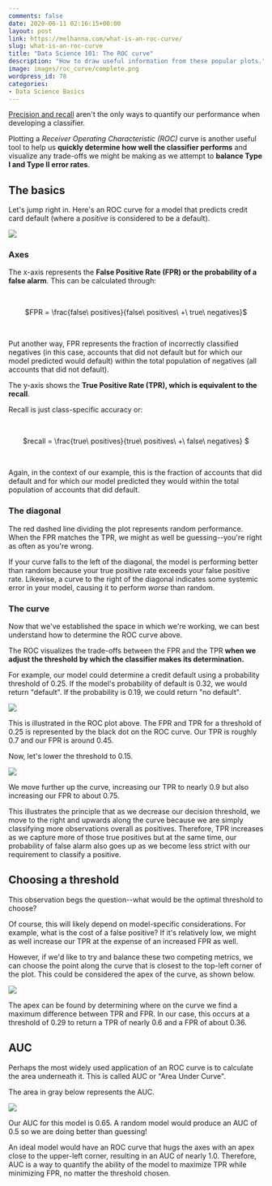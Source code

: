 ```yaml
---
comments: false
date: 2020-06-11 02:16:15+00:00
layout: post
link: https://melhanna.com/what-is-an-roc-curve/
slug: what-is-an-roc-curve
title: "Data Science 101: The ROC curve"
description: "How to draw useful information from these popular plots."
image: images/roc_curve/complete.png
wordpress_id: 78
categories:
- Data Science Basics
---
```





[Precision and recall](https://mdhanna.github.com/mels_repo/precision-vs-recall/) aren't the only ways to quantify our performance when developing a classifier.  


Plotting a _Receiver Operating Characteristic (ROC)_ curve is another useful tool to help us **quickly determine how well the classifier performs** and visualize any trade-offs we might be making as we attempt to **balance Type I and Type II error rates**.


## The basics


Let's jump right in.  Here's an ROC curve for a model that predicts credit card default (where a _positive_ is considered to be a default).

![]({{site.baseurl}}/images/roc_curve/complete.png)


### Axes


The x-axis represents the **False Positive Rate (FPR) or the probability of a false alarm**.  This can be calculated through:

<br>
<p style="text-align: center;">$FPR = \frac{false\ positives}{false\ positives\ +\ true\ negatives}$</p>
<br>

Put another way, FPR represents the fraction of incorrectly classified negatives (in this case, accounts that did not default but for which our model predicted would default) within the total population of negatives (all accounts that did not default).

The y-axis shows the **True Positive Rate (TPR), which is equivalent to the recall**.

Recall is just class-specific accuracy or:

<br>
<p style="text-align: center;">$recall = \frac{true\ positives}{true\ positives\ +\  false\ negatives} $</p>
<br>

Again, in the context of our example, this is the fraction of accounts that did default and for which our model predicted they would within the total population of accounts that did default.


### The diagonal

The red dashed line dividing the plot represents random performance.  When the FPR matches the TPR, we might as well be guessing--you're right as often as you're wrong.

If your curve falls to the left of the diagonal, the model is performing better than random because your true positive rate exceeds your false positive rate.  Likewise, a curve to the right of the diagonal indicates some systemic error in your model, causing it to perform _worse_ than random.


### The curve

Now that we've established the space in which we're working, we can best understand how to determine the ROC curve above.  

The ROC visualizes the trade-offs between the FPR and the TPR **when we adjust the threshold by which the classifier makes its determination.**

For example, our model could determine a credit default using a probability threshold of 0.25.  If the model's probability of default is 0.32, we would return "default".  If the probability is 0.19, we could return "no default".

![]({{site.baseurl}}/images/roc_curve/threshold_025.png)

This is illustrated in the ROC plot above.  The FPR and TPR for a threshold of 0.25 is represented by the black dot on the ROC curve.  Our TPR is roughly 0.7 and our FPR is around 0.45.

Now, let's lower the threshold to 0.15.

![]({{site.baseurl}}/images/roc_curve/threshold_015.png)

We move further up the curve, increasing our TPR to nearly 0.9 but also increasing our FPR to about 0.75.

This illustrates the principle that as we decrease our decision threshold, we move to the right and upwards along the curve because we are simply classifying more observations overall as positives.  Therefore, TPR increases as we capture more of those true positives but at the same time, our probability of false alarm also goes up as we become less strict with our requirement to classify a positive.


## Choosing a threshold

This observation begs the question--what would be the optimal threshold to choose?

Of course, this will likely depend on model-specific considerations.  For example, what is the cost of a false positive?  If it's relatively low, we might as well increase our TPR at the expense of an increased FPR as well.

However, if we'd like to try and balance these two competing metrics, we can choose the point along the curve that is closest to the top-left corner of the plot.  This could be considered the apex of the curve, as shown below.

![]({{site.baseurl}}/images/roc_curve/download-10.png)

The apex can be found by determining where on the curve we find a maximum difference between TPR and FPR.  In our case, this occurs at a threshold of 0.29 to return a TPR of nearly 0.6 and a FPR of about 0.36.


## AUC

Perhaps the most widely used application of an ROC curve is to calculate the area underneath it.  This is called AUC or "Area Under Curve".


The area in gray below represents the AUC.

![]({{site.baseurl}}/images/roc_curve/download-12.png)

Our AUC for this model is 0.65.  A random model would produce an AUC of 0.5 so we are doing better than guessing!

An ideal model would have an ROC curve that hugs the axes with an apex close to the upper-left corner, resulting in an AUC of nearly 1.0.  Therefore, AUC is a way to quantify the ability of the model to maximize TPR while minimizing FPR, no matter the threshold chosen.


